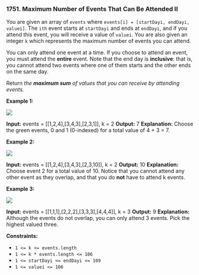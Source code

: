### 1751\. Maximum Number of Events That Can Be Attended II

You are given an array of `events` where `events[i] = [startDayi, endDayi, valuei]`. The `ith` event starts at `startDayi` and ends at `endDayi`, and if you attend this event, you will receive a value of `valuei`. You are also given an integer `k` which represents the maximum number of events you can attend.

You can only attend one event at a time. If you choose to attend an event, you must attend the **entire** event. Note that the end day is **inclusive**: that is, you cannot attend two events where one of them starts and the other ends on the same day.

Return _the **maximum sum** of values that you can receive by attending events._

**Example 1:**

![](https://assets.leetcode.com/uploads/2021/01/10/screenshot-2021-01-11-at-60048-pm.png)

**Input:** events = \[\[1,2,4\],\[3,4,3\],\[2,3,1\]\], k = 2
**Output:** 7
**Explanation:** Choose the green events, 0 and 1 (0-indexed) for a total value of 4 + 3 = 7.

**Example 2:**

![](https://assets.leetcode.com/uploads/2021/01/10/screenshot-2021-01-11-at-60150-pm.png)

**Input:** events = \[\[1,2,4\],\[3,4,3\],\[2,3,10\]\], k = 2
**Output:** 10
**Explanation:** Choose event 2 for a total value of 10.
Notice that you cannot attend any other event as they overlap, and that you do **not** have to attend k events.

**Example 3:**

**![](https://assets.leetcode.com/uploads/2021/01/10/screenshot-2021-01-11-at-60703-pm.png)**

**Input:** events = \[\[1,1,1\],\[2,2,2\],\[3,3,3\],\[4,4,4\]\], k = 3
**Output:** 9
**Explanation:** Although the events do not overlap, you can only attend 3 events. Pick the highest valued three.

**Constraints:**

*   `1 <= k <= events.length`
*   `1 <= k * events.length <= 106`
*   `1 <= startDayi <= endDayi <= 109`
*   `1 <= valuei <= 106`
